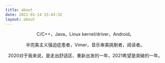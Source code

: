 ```yaml
---
title: about
date: 2021-01-14 15:43:32
layout: about
---
```


<center>

C/C++，Java，Linux kernel/driver，Android。

半完美主义强迫症患者，Vimer，音乐审美挑剔者，阅读者。

2020对于我来说，是走出舒适区、重新出发的一年，2021希望是突破的一年。

</center>
